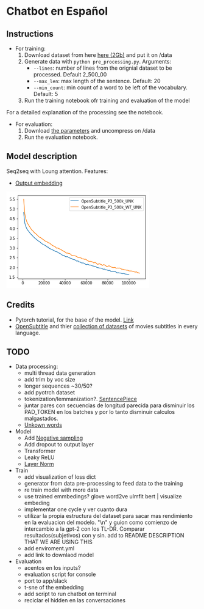 # Chatbot en Español

## Instructions

- For training:
  1. Download dataset from here [here (2Gb)](http://opus.nlpl.eu/download.php?f=OpenSubtitles/v2018/mono/OpenSubtitles.raw.es.gz ) and put it on /data
  2. Generate data with `python pre_processing.py`. Arguments:
     - `--lines`: number of lines from the orignial dataset to be processed. Default 2_500_00
     - `--max_len`: max length of the sentence. Default: 20
     - `--min_count`: min count of a word to be left of the vocabulary. Default: 5
  3. Run the training notebook ofr training and evaluation of the model

For a detailed explanation of the processing see the notebook.

- For evaluation:
  1. Download [the parameters](https://drive.google.com/open?id=1YmAgP_K75znP599HsW4kGlA2e-oeguhX) and uncompress on /data
  2. Run the evaluation notebook.

## Model description

Seq2seq with Loung attention. Features:

- [Output embedding](http://www.aclweb.org/anthology/E17-2025)

![Weight tying result](img/wt.png?raw=true)

## Credits

- Pytorch tutorial, for the base of the model. [Link](https://pytorch.org/tutorials/beginner/chatbot_tutorial.html)
- [OpenSubtitle](http://www.opensubtitles.org/) and thier [collection of datasets](http://opus.nlpl.eu/OpenSubtitles.php) of movies subtitles in every language.

## TODO

- Data processing:
  - multi thread data generation
  - add trim by voc size
  - longer sequences ~30/50?
  - add pyotrch dataset
  - tokenization/lemmanization?. [SentencePiece](https://github.com/google/sentencepiece)
  - juntar pares con secuencias de longitud parecida para disminuir los PAD_TOKEN en los batches y por lo tanto disminuir calculos malgastados.
  - [Unkown words](https://arxiv.org/pdf/1410.8206.pdf)
- Model
  - Add [Negative sampling](http://papers.nips.cc/paper/5021-distributed-representations-of-words-and-phrases-and-their-compositionality.pdf)
  - Add dropout to output layer
  - Transformer
  - Leaky ReLU
  - [Layer Norm](https://arxiv.org/pdf/1607.06450.pdf)
- Train
  - add visualization of loss dict
  - generator from data pre-processing to feed data to the training
  - re train model with more data
  - use trained emmbedings? glove word2ve ulmfit bert | visualize embeding
  - implementar one cycle y ver cuanto dura
  - utilizar la propia estructura del dataset para sacar mas rendimiento en la evaluacion del modelo. "\n" y guion como comienzo de intercambio a la gpt-2 con los TL-DR. Comparar resultados(subjetivos) con y sin. add to README DESCRIPTION THAT WE ARE USING THIS
  - add enviroment.yml
  - add link to downlaod model
- Evaluation
  - acentos en los inputs?
  - evaluation script for console
  - port to app/slack
  - t-sne of the embedding
  - add script to run chatbot on terminal
  - reciclar el hidden en las conversaciones